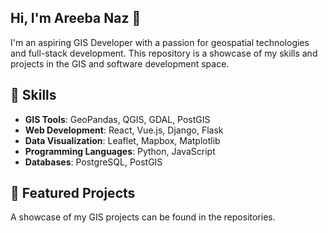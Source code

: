 ## Hi, I'm Areeba Naz 👋

I'm an aspiring GIS Developer with a passion for geospatial technologies and full-stack development. This repository is a showcase of my skills and projects in the GIS and software development space.

## 🔧 Skills
- **GIS Tools**: GeoPandas, QGIS, GDAL, PostGIS
- **Web Development**: React, Vue.js, Django, Flask
- **Data Visualization**: Leaflet, Mapbox, Matplotlib
- **Programming Languages**: Python, JavaScript
- **Databases**: PostgreSQL, PostGIS

## 📂 Featured Projects
A showcase of my GIS projects can be found in the repositories.

<!--
**areebanaz941/areebanaz941** is a ✨ _special_ ✨ repository because its `README.md` (this file) appears on your GitHub profile.

Here are some ideas to get you started:

- 🔭 I’m currently working on ...
- 🌱 I’m currently learning ...
- 👯 I’m looking to collaborate on ...
- 🤔 I’m looking for help with ...
- 💬 Ask me about ...
- 📫 How to reach me: ...
- 😄 Pronouns: ...
- ⚡ Fun fact: ...
-->
